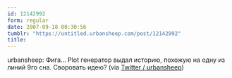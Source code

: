 ```yaml
---
id: 12142992
form: regular
date: 2007-09-18 00:30:56
tumblr: "https://untitled.urbansheep.com/post/12142992"
title:
---
```


<p>urbansheep: Фига&hellip; Plot генератор выдал историю, похожую на одну из линий 9го сна. Своровать идею? (via <a href="http://twitter.com/urbansheep/statuses/275126722">Twitter / urbansheep</a>)</p>

